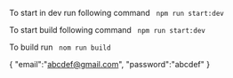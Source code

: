 To start in dev run following command
<code>
npm run start:dev
</code>

To start build following command
<code>
npm run start:dev
</code>

To build run
<code>
nom run build
</code>

{
    "email":"abcdef@gmail.com",
    "password":"abcdef"
}